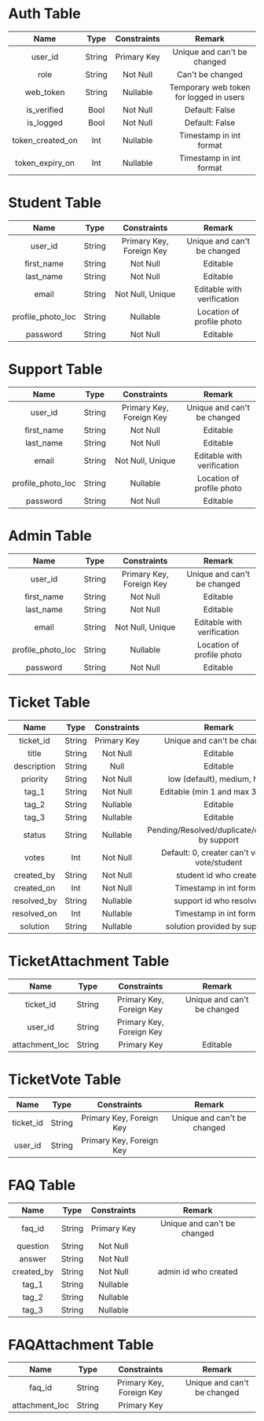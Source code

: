 # Auth Table

| Name | Type | Constraints | Remark |
| :-----: | :-----: | :-------: | :-----: |
| user_id | String | Primary Key | Unique and can't be changed |
| role | String | Not Null | Can't be changed |
| web_token | String | Nullable | Temporary web token for logged in users |
| is_verified | Bool | Not Null | Default: False |
| is_logged | Bool | Not Null | Default: False |
| token_created_on | Int | Nullable | Timestamp in int format |
| token_expiry_on | Int | Nullable | Timestamp in int format |


# Student Table

| Name | Type | Constraints | Remark |
| :-----: | :-----: | :-------: | :-----: |
| user_id | String | Primary Key, Foreign Key | Unique and can't be changed |
| first_name | String | Not Null | Editable |
| last_name | String | Not Null | Editable |
| email | String | Not Null, Unique | Editable with verification |
| profile_photo_loc | String | Nullable | Location of profile photo |
| password | String | Not Null | Editable |


# Support Table

| Name | Type | Constraints | Remark |
| :-----: | :-----: | :-------: | :-----: |
| user_id | String | Primary Key, Foreign Key | Unique and can't be changed |
| first_name | String | Not Null | Editable |
| last_name | String | Not Null | Editable |
| email | String | Not Null, Unique | Editable with verification |
| profile_photo_loc | String | Nullable | Location of profile photo |
| password | String | Not Null | Editable |


# Admin Table

| Name | Type | Constraints | Remark |
| :-----: | :-----: | :-------: | :-----: |
| user_id | String | Primary Key, Foreign Key | Unique and can't be changed |
| first_name | String | Not Null | Editable |
| last_name | String | Not Null | Editable |
| email | String | Not Null, Unique | Editable with verification |
| profile_photo_loc | String | Nullable | Location of profile photo |
| password | String | Not Null | Editable |


# Ticket Table

| Name | Type | Constraints | Remark |
| :-----: | :-----: | :-------: | :-----: |
| ticket_id | String | Primary Key | Unique and can't be changed |
| title | String | Not Null | Editable |
| description | String | Null | Editable |
| priority | String | Not Null | low (default), medium, high |
| tag_1 | String | Not Null | Editable (min 1 and max 3 tags) |
| tag_2 | String | Nullable | Editable |
| tag_3 | String | Nullable | Editable |
| status | String | Nullable | Pending/Resolved/duplicate/cancelled by support |
| votes | Int | Not Null | Default: 0, creater can't vote, 1 vote/student |
| created_by | String | Not Null | student id who created |
| created_on | Int | Not Null | Timestamp in int format |
| resolved_by | String | Nullable | support id who resolved |
| resolved_on | Int | Nullable | Timestamp in int format |
| solution | String | Nullable | solution provided by support |


# TicketAttachment Table

| Name | Type | Constraints | Remark |
| :-----: | :-----: | :-------: | :-----: |
| ticket_id | String | Primary Key, Foreign Key | Unique and can't be changed |
| user_id | String | Primary Key, Foreign Key | |
| attachment_loc | String | Primary Key | Editable |


# TicketVote Table

| Name | Type | Constraints | Remark |
| :-----: | :-----: | :-------: | :-----: |
| ticket_id | String | Primary Key, Foreign Key | Unique and can't be changed |
| user_id | String | Primary Key, Foreign Key | |


# FAQ Table

| Name | Type | Constraints | Remark |
| :-----: | :-----: | :-------: | :-----: |
| faq_id | String | Primary Key | Unique and can't be changed |
| question | String | Not Null | |
| answer | String | Not Null | |
| created_by | String | Not Null | admin id who created |
| tag_1 | String | Nullable |  |
| tag_2 | String | Nullable |  |
| tag_3 | String | Nullable |  |


# FAQAttachment Table

| Name | Type | Constraints | Remark |
| :-----: | :-----: | :-------: | :-----: |
| faq_id | String | Primary Key, Foreign Key | Unique and can't be changed |
| attachment_loc | String | Primary Key |  |